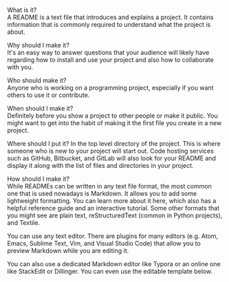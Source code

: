  
What is it?              
A README is a text file that introduces and explains a project. It contains information that is commonly required to understand what the project is about.
         
Why should I make it?     
It's an easy way to answer questions that your audience will likely have regarding how to install and use your project and also how to collaborate with you.
               
Who should make it?      
Anyone who is working on a programming project, especially if you want others to use it or contribute.
            
When should I make it?              
Definitely before you show a project to other people or make it public. You might want to get into the habit of making it the first file you create in a new project.
        
Where should I put it? 
In the top level directory of the project. This is where someone who is new to your project will start out. Code hosting services such as GitHub, Bitbucket, and GitLab will also look for your README and display it along with the list of files and directories in your project.
     
How should I make it?  
While READMEs can be written in any text file format, the most common one that is used nowadays is Markdown. It allows you to add some lightweight formatting. You can learn more about it here, which also has a helpful reference guide and an interactive tutorial. Some other formats that you might see are plain text, reStructuredText (common in Python projects), and Textile.
 
You can use any text editor. There are plugins for many editors (e.g. Atom, Emacs, Sublime Text, Vim, and Visual Studio Code) that allow you to preview Markdown while you are editing it.
  
You can also use a dedicated Markdown editor like Typora or an online one like StackEdit or Dillinger. You can even use the editable template below.
 
